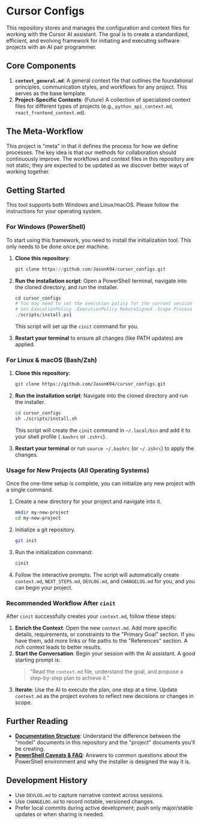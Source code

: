 # Cursor Configs

This repository stores and manages the configuration and context files for working with the Cursor AI assistant. The goal is to create a standardized, efficient, and evolving framework for initiating and executing software projects with an AI pair programmer.

## Core Components

1.  **`context_general.md`**: A general context file that outlines the foundational principles, communication styles, and workflows for any project. This serves as the base template.
2.  **Project-Specific Contexts**: (Future) A collection of specialized context files for different types of projects (e.g., `python_api_context.md`, `react_frontend_context.md`).

## The Meta-Workflow

This project is "meta" in that it defines the process for how we define processes. The key idea is that our methods for collaboration should continuously improve. The workflows and context files in this repository are not static; they are expected to be updated as we discover better ways of working together.

## Getting Started

This tool supports both Windows and Linux/macOS. Please follow the instructions for your operating system.

### For Windows (PowerShell)

To start using this framework, you need to install the initialization tool. This only needs to be done once per machine.

1.  **Clone this repository**:
    ```powershell
    git clone https://github.com/JasonK94/cursor_configs.git
    ```

2.  **Run the installation script**:
    Open a PowerShell terminal, navigate into the cloned directory, and run the installer.
    ```powershell
    cd cursor_configs
    # You may need to set the execution policy for the current session first
    # Set-ExecutionPolicy -ExecutionPolicy RemoteSigned -Scope Process
    ./scripts/install.ps1
    ```
    This script will set up the `cinit` command for you.

3.  **Restart your terminal** to ensure all changes (like PATH updates) are applied.

### For Linux & macOS (Bash/Zsh)

1.  **Clone this repository**:
    ```bash
    git clone https://github.com/JasonK94/cursor_configs.git
    ```

2.  **Run the installation script**:
    Navigate into the cloned directory and run the installer.
    ```bash
    cd cursor_configs
    sh ./scripts/install.sh
    ```
    This script will create the `cinit` command in `~/.local/bin` and add it to your shell profile (`.bashrc` or `.zshrc`).

3.  **Restart your terminal** or run `source ~/.bashrc` (or `~/.zshrc`) to apply the changes.

### Usage for New Projects (All Operating Systems)

Once the one-time setup is complete, you can initialize any new project with a single command.

1.  Create a new directory for your project and navigate into it.
    ```sh
    mkdir my-new-project
    cd my-new-project
    ```
2.  Initialize a git repository.
    ```sh
    git init
    ```
3.  Run the initialization command:
    ```sh
    cinit
    ```
4.  Follow the interactive prompts. The script will automatically create `context.md`, `NEXT_STEPS.md`, `DEVLOG.md`, and `CHANGELOG.md` for you, and you can begin your project.

### Recommended Workflow After `cinit`

After `cinit` successfully creates your `context.md`, follow these steps:

1.  **Enrich the Context**: Open the new `context.md`. Add more specific details, requirements, or constraints to the "Primary Goal" section. If you have them, add more links or file paths to the "References" section. A rich context leads to better results.
2.  **Start the Conversation**: Begin your session with the AI assistant. A good starting prompt is:
    > "Read the `context.md` file, understand the goal, and propose a step-by-step plan to achieve it."
3.  **Iterate**: Use the AI to execute the plan, one step at a time. Update `context.md` as the project evolves to reflect new decisions or changes in scope.

## Further Reading

-   **[Documentation Structure](./docs/project_structure.md)**: Understand the difference between the "model" documents in this repository and the "project" documents you'll be creating.
-   **[PowerShell Caveats & FAQ](./docs/powershell_caveats.md)**: Answers to common questions about the PowerShell environment and why the installer is designed the way it is.

## Development History

- Use `DEVLOG.md` to capture narrative context across sessions.
- Use `CHANGELOG.md` to record notable, versioned changes.
- Prefer local commits during active development; push only major/stable updates or when sharing is needed.
